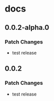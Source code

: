 # docs

## 0.0.2-alpha.0

### Patch Changes

- test release

## 0.0.2

### Patch Changes

- test release
